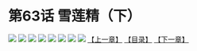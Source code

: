 # 第63话 雪莲精（下）
![](https://mhpic.xiaomingtaiji.net/comic/D/斗破苍穹拆分版/63话/1.jpg-zymk.middle.webp)
![](https://mhpic.xiaomingtaiji.net/comic/D/斗破苍穹拆分版/63话/2.jpg-zymk.middle.webp)
![](https://mhpic.xiaomingtaiji.net/comic/D/斗破苍穹拆分版/63话/3.jpg-zymk.middle.webp)
![](https://mhpic.xiaomingtaiji.net/comic/D/斗破苍穹拆分版/63话/4.jpg-zymk.middle.webp)
![](https://mhpic.xiaomingtaiji.net/comic/D/斗破苍穹拆分版/63话/5.jpg-zymk.middle.webp)
![](https://mhpic.xiaomingtaiji.net/comic/D/斗破苍穹拆分版/63话/6.jpg-zymk.middle.webp)
![](https://mhpic.xiaomingtaiji.net/comic/D/斗破苍穹拆分版/63话/7.jpg-zymk.middle.webp)
![](https://mhpic.xiaomingtaiji.net/comic/D/斗破苍穹拆分版/63话/8.jpg-zymk.middle.webp)
[【上一章】](./62.md)
[【目录】](./README.md)
[【下一章】](./64.md)
